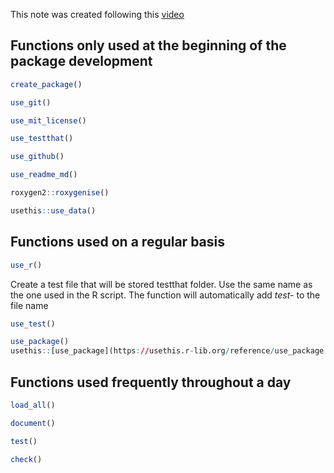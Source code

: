 This note was created following this [video](https://www.youtube.com/watch?v=XjolVT16YNw)


## Functions only used at the beginning of the package development

```r
create_package()
```

```r
use_git()
```

```r
use_mit_license()
```

```r
use_testthat()
```

```r
use_github()
```

```r
use_readme_md()
```

```R
roxygen2::roxygenise()
```

```R
usethis::use_data()
```
## Functions used on a regular basis

```r
use_r()
```

Create a test file that will be stored testthat folder. Use the same name as the one used in the R script. The function will automatically add _test-_ to the file name 

```r
use_test()
```

```r
use_package()
usethis::[use_package](https://usethis.r-lib.org/reference/use_package.html)("dplyr", min_version = TRUE)
```


## Functions used frequently throughout a day 

```r
load_all()
```

```r
document()
```

```r
test()
```

```r
check()
```

